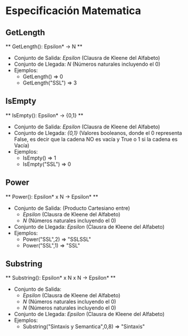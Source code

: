 # Especificación Matematica

## GetLength
** GetLength(): Epsilon* -> N **
- Conjunto de Salida: _Epsilon_ (Clausra de Kleene del Alfabeto)
- Conjunto de Llegada: _N_ (Números naturales incluyendo el 0)
- Ejemplos:
  - GetLength() => 0
  - GetLength("SSL") => 3
  

## IsEmpty
** IsEmpty(): Epsilon* -> {0,1} **
- Conjunto de Salida: _Epsilon_ (Clausra de Kleene del Alfabeto)
- Conjunto de Llegada: _{0,1}_ (Valores booleanos, donde el 0 representa False, es decir que la cadena NO es vacía y True o 1 si la cadena es Vacía)
- Ejemplos:
  - IsEmpty() => 1
  - IsEmpty("SSL") => 0
  
## Power
** Power(): Epsilon* x N -> Epsilon* **
- Conjunto de Salida: (Producto Cartesiano entre)
  - _Epsilon_ (Clausra de Kleene del Alfabeto)
  - _N_ (Números naturales incluyendo el 0)
- Conjunto de Llegada: _Epsilon_ (Clausra de Kleene del Alfabeto)
- Ejemplos:
  - Power("SSL",2) => "SSLSSL"
  - Power("SSL",1) => "SSL"


## Substring
** Substring(): Epsilon* x N x N -> Epsilon* **
- Conjunto de Salida: 
  - _Epsilon_ (Clausra de Kleene del Alfabeto)
  - _N_ (Números naturales incluyendo el 0)
  - _N_ (Números naturales incluyendo el 0)
- Conjunto de Llegada: _Epsilon_ (Clausra de Kleene del Alfabeto)
- Ejemplos:
  - Substring("Sintaxis y Semantica",0,8) => "Sintaxis"